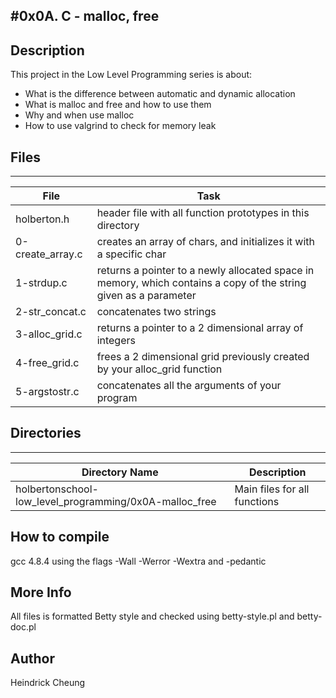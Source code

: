 #0x0A. C - malloc, free
---
## Description

This project in the Low Level Programming series is about:
* What is the difference between automatic and dynamic allocation
* What is malloc and free and how to use them
* Why and when use malloc
* How to use valgrind to check for memory leak

## Files
---
File|Task
---|---
holberton.h | header file with all function prototypes in this directory
0-create_array.c | creates an array of chars, and initializes it with a specific char
1-strdup.c | returns a pointer to a newly allocated space in memory, which contains a copy of the string given as a parameter
2-str_concat.c | concatenates two strings
3-alloc_grid.c | returns a pointer to a 2 dimensional array of integers
4-free_grid.c | frees a 2 dimensional grid previously created by your alloc_grid function
5-argstostr.c | concatenates all the arguments of your program

## Directories
---
Directory Name | Description
---|---
holbertonschool-low_level_programming/0x0A-malloc_free | Main files for all functions

## How to compile
gcc 4.8.4 using the flags -Wall -Werror -Wextra and -pedantic

## More Info
All files is formatted Betty style and checked using betty-style.pl and betty-doc.pl

## Author
Heindrick Cheung
